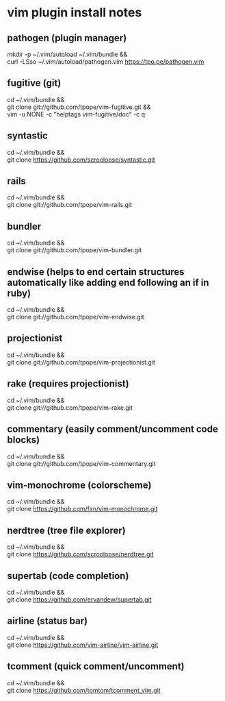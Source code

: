 # vim plugin install notes

## pathogen (plugin manager)
mkdir -p ~/.vim/autoload ~/.vim/bundle && \
curl -LSso ~/.vim/autoload/pathogen.vim https://tpo.pe/pathogen.vim

## fugitive (git)
cd ~/.vim/bundle && \
git clone git://github.com/tpope/vim-fugitive.git && \
vim -u NONE -c "helptags vim-fugitive/doc" -c q

## syntastic
cd ~/.vim/bundle && \
git clone https://github.com/scrooloose/syntastic.git

## rails
cd ~/.vim/bundle && \
git clone git://github.com/tpope/vim-rails.git

## bundler
cd ~/.vim/bundle && \
git clone git://github.com/tpope/vim-bundler.git

## endwise (helps to end certain structures automatically like adding end following an if in ruby)
cd ~/.vim/bundle && \
git clone git://github.com/tpope/vim-endwise.git

## projectionist
cd ~/.vim/bundle && \
git clone git://github.com/tpope/vim-projectionist.git

## rake (requires projectionist)
cd ~/.vim/bundle && \
git clone git://github.com/tpope/vim-rake.git

## commentary (easily comment/uncomment code blocks)
cd ~/.vim/bundle && \
git clone git://github.com/tpope/vim-commentary.git

## vim-monochrome (colorscheme)
cd ~/.vim/bundle && \
git clone https://github.com/fxn/vim-monochrome.git

## nerdtree (tree file explorer)
cd ~/.vim/bundle && \
git clone https://github.com/scrooloose/nerdtree.git

## supertab (code completion)
cd ~/.vim/bundle && \
git clone https://github.com/ervandew/supertab.git

## airline (status bar)
cd ~/.vim/bundle && \
git clone https://github.com/vim-airline/vim-airline.git

## tcomment (quick comment/uncomment)
cd ~/.vim/bundle && \
git clone https://github.com/tomtom/tcomment_vim.git

